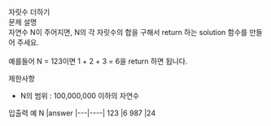자릿수 더하기<br>
문제 설명<br>
자연수 N이 주어지면, N의 각 자릿수의 합을 구해서 return 하는 solution 함수를 만들어 주세요.<br><br>
예를들어 N = 123이면 1 + 2 + 3 = 6을 return 하면 됩니다.

제한사항
- N의 범위 : 100,000,000 이하의 자연수
  
입출력 예
N	|answer
|---|----|
123	|6
987	|24